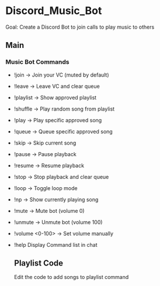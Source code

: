 # Discord_Music_Bot
Goal: Create a Discord Bot to join calls to play music to others

## Main 
### Music Bot Commands
- !join → Join your VC (muted by default)
- !leave → Leave VC and clear queue
- !playlist → Show approved playlist
- !shuffle → Play random song from playlist
- !play <song> → Play specific approved song
- !queue <song> → Queue specific approved song
- !skip → Skip current song
- !pause → Pause playback
- !resume → Resume playback
- !stop → Stop playback and clear queue
- !loop → Toggle loop mode
- !np → Show currently playing song
- !mute → Mute bot (volume 0)
- !unmute → Unmute bot (volume 100)
- !volume <0-100> → Set volume manually
- !help Display Command list in chat

  ## Playlist Code
  Edit the code to add songs to playlist command

